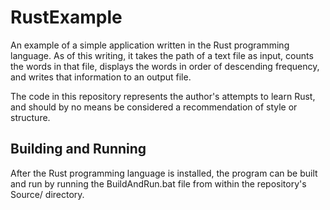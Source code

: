RustExample
===========

An example of a simple application written in the Rust programming language.  As of this writing, it takes the path of a text file as input, counts the words in that file, displays the words in order of descending frequency, and writes that information to an output file.

The code in this repository represents the author's attempts to learn Rust, and should by no means be considered a recommendation of style or structure.


Building and Running
--------------------

After the Rust programming language is installed, the program can be built and run by running the BuildAndRun.bat file from within the repository's Source/ directory.